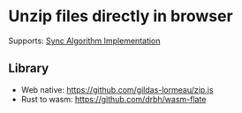 # Unzip files directly in browser

Supports: [Sync Algorithm Implementation](./RFC-20221027-sync-algorithm-implementation.md)

## Library

- Web native: https://github.com/gildas-lormeau/zip.js
- Rust to wasm: https://github.com/drbh/wasm-flate
